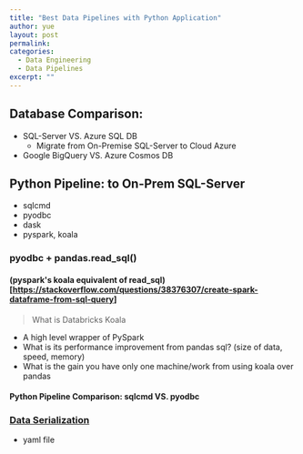 ```yaml
---
title: "Best Data Pipelines with Python Application"
author: yue
layout: post
permalink:
categories:
  - Data Engineering
  - Data Pipelines
excerpt: ""
---
```


## Database Comparison: 
- SQL-Server VS. Azure SQL DB
  - Migrate from On-Premise SQL-Server to Cloud Azure
- Google BigQuery VS. Azure Cosmos DB

## Python Pipeline: to On-Prem SQL-Server
- sqlcmd
- pyodbc 
- dask
- pyspark, koala

### pyodbc + pandas.read_sql()

#### (pyspark's koala equivalent of read_sql)[https://stackoverflow.com/questions/38376307/create-spark-dataframe-from-sql-query]
> What is Databricks Koala
  - A high level wrapper of PySpark
  - What is its performance improvement from pandas sql? (size of data, speed, memory)
  - What is the gain you have only one machine/work from using koala over pandas
  

#### Python Pipeline Comparison: sqlcmd VS. pyodbc

### [Data Serialization](https://martin-thoma.com/data-serialization/)

- yaml file

